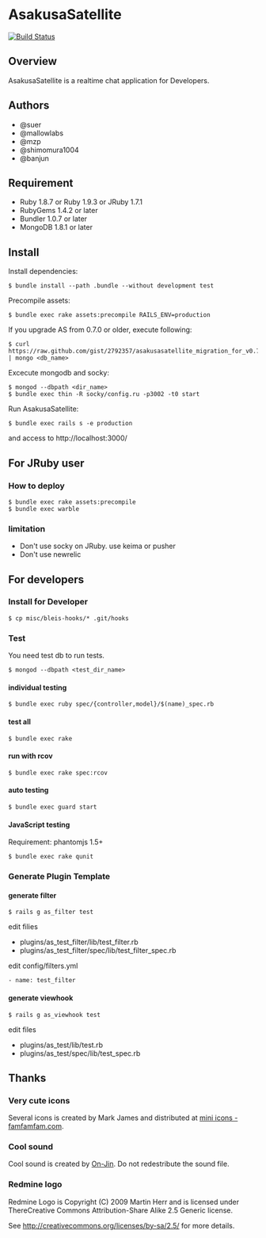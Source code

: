 AsakusaSatellite
===================

[![Build Status](https://secure.travis-ci.org/codefirst/AsakusaSatellite.png?branch=master)](http://travis-ci.org/codefirst/AsakusaSatellite)

Overview
----------------

AsakusaSatellite is a realtime chat application for Developers.

Authors
----------------

 * @suer
 * @mallowlabs
 * @mzp
 * @shimomura1004
 * @banjun

Requirement
----------------

 * Ruby 1.8.7 or Ruby 1.9.3 or JRuby 1.7.1
 * RubyGems 1.4.2 or later
 * Bundler 1.0.7 or later
 * MongoDB 1.8.1 or later

Install
----------------

Install dependencies:

    $ bundle install --path .bundle --without development test

Precompile assets:

    $ bundle exec rake assets:precompile RAILS_ENV=production

If you upgrade AS from 0.7.0 or older, execute following:

    $ curl https://raw.github.com/gist/2792357/asakusasatellite_migration_for_v0.7.0 | mongo <db_name>

Excecute mongodb and socky:

    $ mongod --dbpath <dir_name>
    $ bundle exec thin -R socky/config.ru -p3002 -t0 start

Run AsakusaSatellite:

    $ bundle exec rails s -e production

and access to http://localhost:3000/

For JRuby user
---------------

### How to deploy

    $ bundle exec rake assets:precompile
    $ bundle exec warble

### limitation

 * Don't use socky on JRuby. use keima or pusher
 * Don't use newrelic

For developers
---------------

### Install for Developer

    $ cp misc/bleis-hooks/* .git/hooks

### Test

You need test db to run tests.

    $ mongod --dbpath <test_dir_name>

#### individual testing

    $ bundle exec ruby spec/{controller,model}/$(name)_spec.rb

#### test all

    $ bundle exec rake

#### run with rcov

    $ bundle exec rake spec:rcov

#### auto testing

    $ bundle exec guard start

#### JavaScript testing

Requirement: phantomjs 1.5+

    $ bundle exec rake qunit

### Generate Plugin Template

#### generate filter

    $ rails g as_filter test

edit filies

 * plugins/as_test_filter/lib/test_filter.rb
 * plugins/as_test_filter/spec/lib/test_filter_spec.rb

edit config/filters.yml

    - name: test_filter

#### generate viewhook

    $ rails g as_viewhook test

edit files

 * plugins/as_test/lib/test.rb
 * plugins/as_test/spec/lib/test_spec.rb

Thanks
----------------

### Very cute icons

Several icons is created by Mark James and distributed at [mini icons - famfamfam.com](http://www.famfamfam.com/lab/icons/mini/).

### Cool sound

Cool sound is created by [On-Jin](http://yen-soft.com/ssse/). Do not redestribute the sound file.

### Redmine logo

Redmine Logo is Copyright (C) 2009 Martin Herr and is licensed under ThereCreative Commons Attribution-Share Alike 2.5 Generic license.

See http://creativecommons.org/licenses/by-sa/2.5/ for more details.
